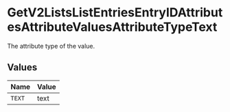# GetV2ListsListEntriesEntryIDAttributesAttributeValuesAttributeTypeText

The attribute type of the value.


## Values

| Name   | Value  |
| ------ | ------ |
| `TEXT` | text   |